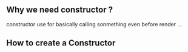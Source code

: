 ## Why we need constructor ?
constructor use for basically calling sonmething even before render ...

## How to create a Constructor 
```js
```
